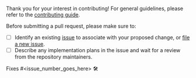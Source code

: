Thank you for your interest in contributing! For general guidelines, please refer to
the [contributing guide](https://github.com/GoogleCloudPlatform/app-maven-plugin/blob/master/CONTRIBUTING.md).

Before submitting a pull request, please make sure to:

- [ ] Identify an existing [issue](https://github.com/GoogleCloudPlatform/app-maven-plugin/issues) to associate
  with your proposed change, or [file a new issue](https://github.com/GoogleCloudPlatform/app-maven-plugin/issues/new).
- [ ] Describe any implementation plans in the issue and wait for a review from the repository maintainers.

Fixes #<issue_number_goes_here> 🛠️
